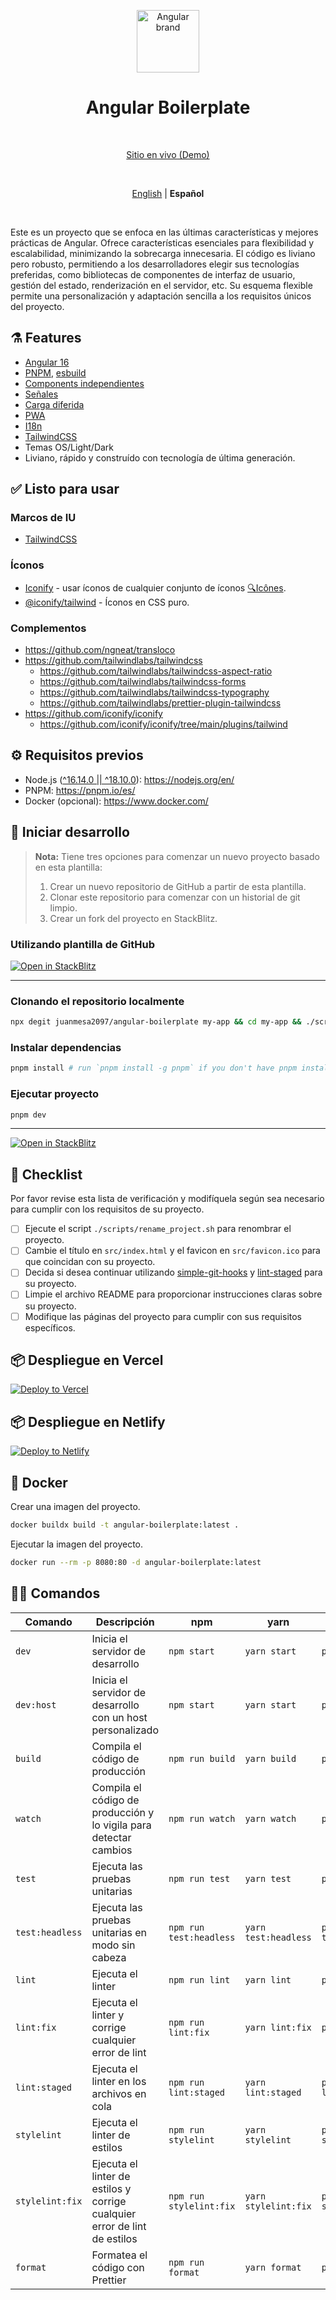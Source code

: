 <p align="center">
  <img src="https://api.iconify.design/logos:angular-icon.svg" alt="Angular brand" width="100" height="100"/>
</p>

<h1 align="center">Angular Boilerplate</h1>

<br>

<p align='center'>
  <a href="https://angularboilerplate.vercel.app/">Sitio en vivo (Demo)</a>
</p>

<br>

<p align='center'>
  <a href="https://github.com/juanmesa2097/angular-boilerplate/blob/main/README.md">English</a> |
  <strong>Español</strong> 
</p>

<br>

Este es un proyecto que se enfoca en las últimas características y mejores prácticas de Angular. Ofrece características esenciales para flexibilidad y escalabilidad, minimizando la sobrecarga innecesaria. El código es liviano pero robusto, permitiendo a los desarrolladores elegir sus tecnologías preferidas, como bibliotecas de componentes de interfaz de usuario, gestión del estado, renderización en el servidor, etc. Su esquema flexible permite una personalización y adaptación sencilla a los requisitos únicos del proyecto.

## ⚗️ Features

- [Angular 16](https://angular.io/docs)
- [PNPM](https://pnpm.io/), [esbuild](https://esbuild.github.io/)
- [Components independientes](https://angular.io/guide/standalone-components)
- [Señales](https://angular.io/guide/signals)
- [Carga diferida](https://angular.io/guide/lazy-loading-ngmodules)
- [PWA](https://angular.io/guide/service-worker-getting-started)
- [I18n](https://ngneat.github.io/transloco/)
- [TailwindCSS](https://tailwindcss.com/)
- Temas OS/Light/Dark
- Liviano, rápido y construído con tecnología de última generación.

## ✅ Listo para usar

### Marcos de IU

- [TailwindCSS](https://tailwindcss.com/)

### Íconos

- [Iconify](https://iconify.design) - usar íconos de cualquier conjunto de íconos [🔍Icônes](https://icones.netlify.app/).
- [@iconify/tailwind](https://docs.iconify.design/usage/css/tailwind/) - Íconos en CSS puro.

### Complementos

- <https://github.com/ngneat/transloco>
- <https://github.com/tailwindlabs/tailwindcss>
  - <https://github.com/tailwindlabs/tailwindcss-aspect-ratio>
  - <https://github.com/tailwindlabs/tailwindcss-forms>
  - <https://github.com/tailwindlabs/tailwindcss-typography>
  - <https://github.com/tailwindlabs/prettier-plugin-tailwindcss>
- <https://github.com/iconify/iconify>
  - <https://github.com/iconify/iconify/tree/main/plugins/tailwind>

## ⚙ Requisitos previos

- Node.js ([^16.14.0 || ^18.10.0](https://angular.io/guide/versions)): <https://nodejs.org/en/>
- PNPM: <https://pnpm.io/es/>
- Docker (opcional): <https://www.docker.com/>

## 🏹 Iniciar desarrollo

> **Nota:**
> Tiene tres opciones para comenzar un nuevo proyecto basado en esta plantilla:
>
> 1. Crear un nuevo repositorio de GitHub a partir de esta plantilla.
> 2. Clonar este repositorio para comenzar con un historial de git limpio.
> 3. Crear un fork del proyecto en StackBlitz.

### Utilizando plantilla de GitHub

[![Open in StackBlitz](https://developer.stackblitz.com/img/open_in_stackblitz.svg)](https://stackblitz.com/fork/github/juanmesa2097/angular-boilerplate)

---

### Clonando el repositorio localmente

```sh
npx degit juanmesa2097/angular-boilerplate my-app && cd my-app && ./scripts/rename_project.sh my-app
```

### Instalar dependencias

```sh
pnpm install # run `pnpm install -g pnpm` if you don't have pnpm installed
```

### Ejecutar proyecto

```sh
pnpm dev
```

---

[![Open in StackBlitz](https://developer.stackblitz.com/img/open_in_stackblitz.svg)](https://analogjs.org/new)

## 📝 Checklist

Por favor revise esta lista de verificación y modifíquela según sea necesario para cumplir con los requisitos de su proyecto.

- [ ] Ejecute el script `./scripts/rename_project.sh` para renombrar el proyecto.
- [ ] Cambie el título en `src/index.html` y el favicon en `src/favicon.ico` para que coincidan con su proyecto.
- [ ] Decida si desea continuar utilizando [simple-git-hooks](https://github.com/toplenboren/simple-git-hooks) y [lint-staged](https://github.com/okonet/lint-staged) para su proyecto.
- [ ] Limpie el archivo README para proporcionar instrucciones claras sobre su proyecto.
- [ ] Modifique las páginas del proyecto para cumplir con sus requisitos específicos.

## 📦 Despliegue en Vercel

[![Deploy to Vercel](https://vercel.com/button)](https://vercel.com/new/clone?repository-url=https://github.com/juanmesa2097/angular-boilerplate)

## 📦 Despliegue en Netlify

[![Deploy to Netlify](https://www.netlify.com/img/deploy/button.svg)](https://app.netlify.com/start/deploy?repository=https://github.com/juanmesa2097/angular-boilerplate)

## 🐳 Docker

Crear una imagen del proyecto.

```sh
docker buildx build -t angular-boilerplate:latest .
```

Ejecutar la imagen del proyecto.

```sh
docker run --rm -p 8080:80 -d angular-boilerplate:latest
```

## 🧙‍♂️ Comandos

| Comando         | Descripción                                                               | npm                     | yarn                 | pnpm                 |
| --------------- | ------------------------------------------------------------------------- | ----------------------- | -------------------- | -------------------- |
| `dev`           | Inicia el servidor de desarrollo                                          | `npm start`             | `yarn start`         | `pnpm start`         |
| `dev:host`      | Inicia el servidor de desarrollo con un host personalizado                | `npm start`             | `yarn start`         | `pnpm start`         |
| `build`         | Compila el código de producción                                           | `npm run build`         | `yarn build`         | `pnpm build`         |
| `watch`         | Compila el código de producción y lo vigila para detectar cambios         | `npm run watch`         | `yarn watch`         | `pnpm watch`         |
| `test`          | Ejecuta las pruebas unitarias                                             | `npm run test`          | `yarn test`          | `pnpm test`          |
| `test:headless` | Ejecuta las pruebas unitarias en modo sin cabeza                          | `npm run test:headless` | `yarn test:headless` | `pnpm test:headless` |
| `lint`          | Ejecuta el linter                                                         | `npm run lint`          | `yarn lint`          | `pnpm lint`          |
| `lint:fix`      | Ejecuta el linter y corrige cualquier error de lint                       | `npm run lint:fix`      | `yarn lint:fix`      | `pnpm lint:fix`      |
| `lint:staged`   | Ejecuta el linter en los archivos en cola                                 | `npm run lint:staged`   | `yarn lint:staged`   | `pnpm lint:staged`   |
| `stylelint`     | Ejecuta el linter de estilos                                              | `npm run stylelint`     | `yarn stylelint`     | `pnpm stylelint`     |
| `stylelint:fix` | Ejecuta el linter de estilos y corrige cualquier error de lint de estilos | `npm run stylelint:fix` | `yarn stylelint:fix` | `pnpm stylelint:fix` |
| `format`        | Formatea el código con Prettier                                           | `npm run format`        | `yarn format`        | `pnpm format`        |
